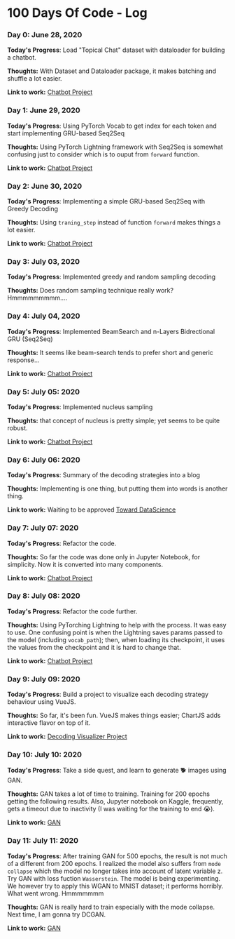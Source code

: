 # 100 Days Of Code - Log

### Day 0: June  28, 2020 

**Today's Progress**: Load "Topical Chat" dataset with dataloader for building a chatbot.

**Thoughts:** With Dataset and Dataloader package, it makes batching and shuffle a lot easier.

**Link to work:** [Chatbot Project](https://github.com/vitouphy/conv_agent)


### Day 1: June  29, 2020 

**Today's Progress**: Using PyTorch Vocab to get index for each token and start implementing GRU-based Seq2Seq

**Thoughts:** Using PyTorch Lightning framework with Seq2Seq is somewhat confusing just to consider which is to ouput from `forward` function.

**Link to work:** [Chatbot Project](https://github.com/vitouphy/conv_agent)


### Day 2: June  30, 2020 

**Today's Progress**: Implementing a simple GRU-based Seq2Seq with Greedy Decoding

**Thoughts:** Using `traning_step` instead of function `forward` makes things a lot easier.

**Link to work:** [Chatbot Project](https://github.com/vitouphy/conv_agent)


### Day 3: July  03, 2020 

**Today's Progress**: Implemented greedy and random sampling decoding

**Thoughts:** Does random sampling technique really work? Hmmmmmmmmm....


### Day 4: July  04, 2020 

**Today's Progress**: Implemented BeamSearch and n-Layers Bidrectional GRU (Seq2Seq)

**Thoughts:** It seems like beam-search tends to prefer short and generic response...

**Link to work:** [Chatbot Project](https://github.com/vitouphy/conv_agent)

### Day 5: July 05: 2020

**Today's Progress**: Implemented nucleus sampling

**Thoughts:** that concept of nucleus is pretty simple; yet seems to be quite robust.

**Link to work:** [Chatbot Project](https://github.com/vitouphy/conv_agent)


### Day 6: July 06: 2020

**Today's Progress**: Summary of the decoding strategies into a blog

**Thoughts:** Implementing is one thing, but putting them into words is another thing.

**Link to work:** Waiting to be approved [Toward DataScience](https://) 


### Day 7: July 07: 2020

**Today's Progress**: Refactor the code.

**Thoughts:** So far the code was done only in Jupyter Notebook, for simplicity. Now it is converted into many components.

**Link to work:** [Chatbot Project](https://github.com/vitouphy/conv_agent)


### Day 8: July 08: 2020

**Today's Progress**: Refactor the code further.

**Thoughts:** Using PyTorching Lightning to help with the process. It was easy to use. One confusing point is when the Lightning saves params passed to the model (including `vocab_path`); then, when loading its checkpoint, it uses the values from the checkpoint and it is hard to change that. 

**Link to work:** [Chatbot Project](https://github.com/vitouphy/conv_agent)

### Day 9: July 09: 2020

**Today's Progress**: Build a project to visualize each decoding strategy behaviour using VueJS.

**Thoughts:** So far, it's been fun. VueJS makes things easier; ChartJS adds interactive flavor on top of it. 

**Link to work:** [Decoding Visualizer Project](https://github.com/vitouphy/decoding_visualizer)


### Day 10: July 10: 2020

**Today's Progress**: Take a side quest, and learn to generate 🐕 images using GAN.

**Thoughts:** GAN takes a lot of time to training. Training for 200 epochs getting the following results. Also, Jupyter notebook on Kaggle, frequently, gets a timeout due to inactivity (I was waiting for the training to end 😭).

**Link to work:** [GAN](https://github.com/vitouphy/learning-deep-learning/tree/master/GAN)


### Day 11: July 11: 2020

**Today's Progress**: After training GAN for 500 epochs, the result is not much of a different from 200 epochs. I realized the model also suffers from `mode collapse` which the model no longer takes into account of latent variable z. Try GAN with loss fuction `Wasserstein`. The model is being experimenting. We however try to apply this WGAN to MNIST dataset; it performs horribly. What went wrong. Hmmmmmmm 

**Thoughts:** GAN is really hard to train especially with the mode collapse. Next time, I am gonna try DCGAN. 

**Link to work:** [GAN](https://github.com/vitouphy/learning-deep-learning/tree/master/GAN)


